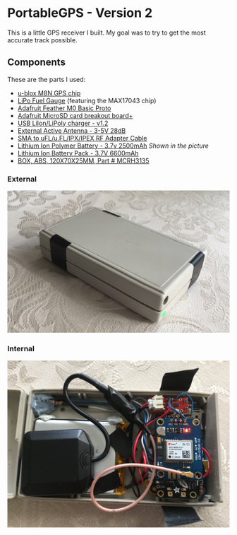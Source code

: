 # PortableGPS - Version 2
This is a little GPS receiver I built. My goal was to try to get the most accurate track possible.

## Components
These are the parts I used:
* [u-blox M8N GPS chip](http://www.ebay.com/itm/262206665099)
* [LiPo Fuel Gauge](https://www.sparkfun.com/products/10617) (featuring the MAX17043 chip)
* [Adafruit Feather M0 Basic Proto](https://www.adafruit.com/products/2772)
* [Adafruit MicroSD card breakout board+](https://www.adafruit.com/products/254)
* [USB LiIon/LiPoly charger - v1.2](https://www.adafruit.com/products/259)
* [External Active Antenna - 3-5V 28dB](https://www.adafruit.com/products/960)
* [SMA to uFL/u.FL/IPX/IPEX RF Adapter Cable](https://www.adafruit.com/products/851)
* [Lithium Ion Polymer Battery - 3.7v 2500mAh](https://www.adafruit.com/products/328) *Shown in the picture*
* [Lithium Ion Battery Pack - 3.7V 6600mAh](https://www.adafruit.com/products/353)
* [BOX, ABS, 120X70X25MM, Part # MCRH3135](http://www.ebay.com/itm/BOX-ABS-120X70X25MM-Part-MCRH3135-/391123488394?hash=item5b10c6ce8a:g:iVMAAOxywXFSa76c)

### External
![](https://github.com/bergthor13/PortableGPS-v2/blob/master/img/external.jpg)
### Internal
![](https://github.com/bergthor13/PortableGPS-v2/blob/master/img/internal.jpg)
